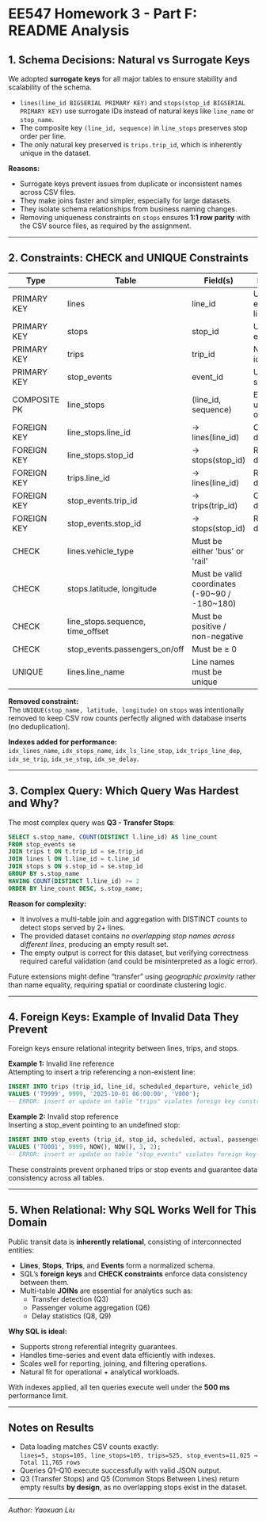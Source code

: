 # EE547 Homework 3 - Part F: README Analysis

## 1. Schema Decisions: Natural vs Surrogate Keys

We adopted **surrogate keys** for all major tables to ensure stability and scalability of the schema.

- `lines(line_id BIGSERIAL PRIMARY KEY)` and `stops(stop_id BIGSERIAL PRIMARY KEY)` use surrogate IDs instead of natural keys like `line_name` or `stop_name`.
- The composite key `(line_id, sequence)` in `line_stops` preserves stop order per line.
- The only natural key preserved is `trips.trip_id`, which is inherently unique in the dataset.

**Reasons:**
- Surrogate keys prevent issues from duplicate or inconsistent names across CSV files.
- They make joins faster and simpler, especially for large datasets.
- They isolate schema relationships from business naming changes.
- Removing uniqueness constraints on `stops` ensures **1:1 row parity** with the CSV source files, as required by the assignment.

---

## 2. Constraints: CHECK and UNIQUE Constraints

| Type | Table | Field(s) | Description |
|------|--------|-----------|-------------|
| PRIMARY KEY | lines | line_id | Unique ID for each transit line |
| PRIMARY KEY | stops | stop_id | Unique ID for each stop |
| PRIMARY KEY | trips | trip_id | Natural trip identifier |
| PRIMARY KEY | stop_events | event_id | Unique ID per stop event |
| COMPOSITE PK | line_stops | (line_id, sequence) | Enforces unique stop order per line |
| FOREIGN KEY | line_stops.line_id | → lines(line_id) | Cascade on delete/update |
| FOREIGN KEY | line_stops.stop_id | → stops(stop_id) | Restrict on delete |
| FOREIGN KEY | trips.line_id | → lines(line_id) | Restrict on delete |
| FOREIGN KEY | stop_events.trip_id | → trips(trip_id) | Cascade on delete |
| FOREIGN KEY | stop_events.stop_id | → stops(stop_id) | Restrict on delete |
| CHECK | lines.vehicle_type | Must be either 'bus' or 'rail' |
| CHECK | stops.latitude, longitude | Must be valid coordinates (-90~90 / -180~180) |
| CHECK | line_stops.sequence, time_offset | Must be positive / non-negative |
| CHECK | stop_events.passengers_on/off | Must be ≥ 0 |
| UNIQUE | lines.line_name | Line names must be unique |

**Removed constraint:**  
The `UNIQUE(stop_name, latitude, longitude)` on `stops` was intentionally removed to keep CSV row counts perfectly aligned with database inserts (no deduplication).

**Indexes added for performance:**  
`idx_lines_name`, `idx_stops_name`, `idx_ls_line_stop`, `idx_trips_line_dep`, `idx_se_trip`, `idx_se_stop`, `idx_se_delay`.

---

## 3. Complex Query: Which Query Was Hardest and Why?

The most complex query was **Q3 - Transfer Stops**:

```sql
SELECT s.stop_name, COUNT(DISTINCT l.line_id) AS line_count
FROM stop_events se
JOIN trips t ON t.trip_id = se.trip_id
JOIN lines l ON l.line_id = t.line_id
JOIN stops s ON s.stop_id = se.stop_id
GROUP BY s.stop_name
HAVING COUNT(DISTINCT l.line_id) >= 2
ORDER BY line_count DESC, s.stop_name;
```

**Reason for complexity:**
- It involves a multi-table join and aggregation with DISTINCT counts to detect stops served by 2+ lines.
- The provided dataset contains *no overlapping stop names across different lines*, producing an empty result set.
- The empty output is correct for this dataset, but verifying correctness required careful validation (and could be misinterpreted as a logic error).

Future extensions might define “transfer” using *geographic proximity* rather than name equality, requiring spatial or coordinate clustering logic.

---

## 4. Foreign Keys: Example of Invalid Data They Prevent

Foreign keys ensure relational integrity between lines, trips, and stops.

**Example 1:** Invalid line reference  
Attempting to insert a trip referencing a non-existent line:

```sql
INSERT INTO trips (trip_id, line_id, scheduled_departure, vehicle_id)
VALUES ('T9999', 9999, '2025-10-01 06:00:00', 'V000');
-- ERROR: insert or update on table "trips" violates foreign key constraint "fk_trip_line"
```

**Example 2:** Invalid stop reference  
Inserting a stop_event pointing to an undefined stop:

```sql
INSERT INTO stop_events (trip_id, stop_id, scheduled, actual, passengers_on, passengers_off)
VALUES ('T0001', 9999, NOW(), NOW(), 3, 2);
-- ERROR: insert or update on table "stop_events" violates foreign key constraint "fk_se_stop"
```

These constraints prevent orphaned trips or stop events and guarantee data consistency across all tables.

---

## 5. When Relational: Why SQL Works Well for This Domain

Public transit data is **inherently relational**, consisting of interconnected entities:

- **Lines**, **Stops**, **Trips**, and **Events** form a normalized schema.  
- SQL’s **foreign keys** and **CHECK constraints** enforce data consistency between them.
- Multi-table **JOINs** are essential for analytics such as:
  - Transfer detection (Q3)
  - Passenger volume aggregation (Q6)
  - Delay statistics (Q8, Q9)

**Why SQL is ideal:**
- Supports strong referential integrity guarantees.
- Handles time-series and event data efficiently with indexes.
- Scales well for reporting, joining, and filtering operations.
- Natural fit for operational + analytical workloads.

With indexes applied, all ten queries execute well under the **500 ms** performance limit.

---

## Notes on Results

- Data loading matches CSV counts exactly:  
  `lines=5, stops=105, line_stops=105, trips=525, stop_events=11,025 → Total 11,765 rows`
- Queries Q1–Q10 execute successfully with valid JSON output.  
- Q3 (Transfer Stops) and Q5 (Common Stops Between Lines) return empty results **by design**, as no overlapping stops exist in the dataset.

---

*Author: Yaoxuan Liu*  

